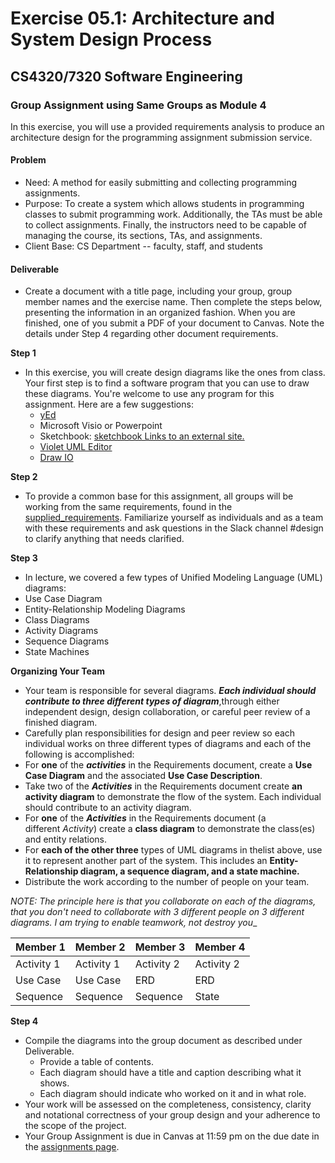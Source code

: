# Exercise 05.1: Architecture and System Design Process
## CS4320/7320 Software Engineering

### **Group Assignment using Same Groups as Module 4**

In this exercise, you will use a provided requirements analysis to produce an architecture design for the programming assignment submission service.

#### Problem
-   Need: A method for easily submitting and collecting programming assignments.
-   Purpose: To create a system which allows students in programming classes to submit programming work. Additionally, the TAs must be able to collect assignments. Finally, the instructors need to be capable of managing the course, its sections, TAs, and assignments.
-   Client Base: CS Department -- faculty, staff, and students

#### Deliverable
- Create a document with a title page, including your group, group member names and the exercise name. Then complete the steps below, presenting the information in an organized fashion. When you are finished, one of you submit a PDF of your document to Canvas. Note the details under Step 4 regarding other document requirements.

**Step 1**
 - In this exercise, you will create design diagrams like the ones from class. Your first step is to find a software program that you can use to draw these diagrams. You're welcome to use any program for this assignment. Here are a few suggestions:
     - [yEd](http://www.yworks.com/products/yed)
     - Microsoft Visio or Powerpoint
     - Sketchbook: [sketchbook Links to an external site.](http://www.sketchbook.com/?locale=en)
     - [Violet UML Editor](http://alexdp.free.fr/violetumleditor/page.php)
     - [Draw IO](http://www.draw.io/)

**Step 2**
-   To provide a common base for this assignment, all groups will be
    working from the same requirements, found in the [supplied_requirements](./supplied_requirements.md).  Familiarize yourself as individuals and as a team with these requirements and ask questions in the Slack channel \#design to clarify anything that needs clarified.

**Step 3**
- In lecture, we covered a few types of Unified Modeling Language
    (UML) diagrams:
 - Use Case Diagram
 - Entity-Relationship Modeling Diagrams
 - Class Diagrams
 - Activity Diagrams
 - Sequence Diagrams
 - State Machines

__Organizing Your Team__
-   Your team is responsible for several diagrams. ***Each individual should contribute to three different types of diagram***,through either independent design, design collaboration, or careful peer review of a finished diagram.
 - Carefully plan responsibilities for design and peer review so
    each individual works on three different types of diagrams and
    each of the following is accomplished:
 - For **one** of the ***activities*** in the Requirements document, create a **Use Case Diagram** and the associated **Use Case Description**.
 - Take two of the ***Activities*** in the Requirements document create **an activity diagram** to demonstrate the flow of the system. Each individual should contribute to an activity diagram.
 - For **one** of the ***Activities*** in the Requirements document (a different *Activity*) create a **class diagram** to demonstrate the class(es) and entity relations.
 - For **each of the other three** types of UML diagrams in thelist above, use it to represent another part of the system. This includes an **Entity-Relationship diagram, a sequence diagram, and a state machine.**
 - Distribute the work according to the number of people on your team. 

_NOTE: The principle here is that you collaborate on each of the diagrams, that you don't need to collaborate with 3 different people on 3 different diagrams. I am trying to enable teamwork, not destroy you__

| Member 1  | Member 2 | Member 3 |  Member 4 |
| ------------ | ------------ | ------------ | ------------ |
| Activity 1 |  Activity 1 | Activity 2 | Activity 2 |
| Use Case | Use Case | ERD |  ERD |
| Sequence | Sequence | Sequence | State |

**Step 4**
-   Compile the diagrams into the group document as described under Deliverable.
    -   Provide a table of contents.
    -   Each diagram should have a title and caption describing what it
        shows.
    -   Each diagram should indicate who worked on it and in what role.
-   Your work will be assessed on the completeness, consistency, clarity and notational correctness of your group design and your adherence to the scope of the project.
-   Your Group Assignment is due in Canvas at 11:59 pm on the due date in the [assignments page](../../references/assignments.md).

 

 
